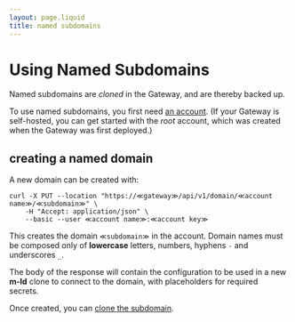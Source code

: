 ```yaml
---
layout: page.liquid
title: named subdomains
---
```

[//]: # (cURLs in this file are generated from the .http file using http-client.env.json)

# Using Named Subdomains

Named subdomains are _cloned_ in the Gateway, and are thereby backed up.

To use named subdomains, you first need [an account](accounts). (If your Gateway is self-hosted, you can get started with the _root_ account, which was created when the Gateway was first deployed.)

## creating a named domain

A new domain can be created with:

```curl
curl -X PUT --location "https://≪gateway≫/api/v1/domain/≪account name≫/≪subdomain≫" \
    -H "Accept: application/json" \
    --basic --user ≪account name≫:≪account key≫
```

This creates the domain `≪subdomain≫` in the account. Domain names must be composed only of **lowercase** letters, numbers, hyphens `-` and underscores `_`.

The body of the response will contain the configuration to be used in a new **m-ld** clone to connect to the domain, with placeholders for required secrets.

Once created, you can [clone the subdomain](clone-subdomain).